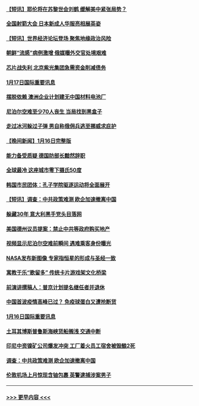 #### [【短讯】耶伦将在苏黎世会刘鹤 缓解美中紧张局势？](../pages/prog202/a103627127.md?t=01180343) 
#### [全国射箭大会 日本新成人华服亮相展英姿](../pages/prog202/a103627135.md?t=01180343) 
#### [【短讯】世界经济论坛登场 聚焦地缘政治风险](../pages/prog202/a103627129.md?t=01180343) 
#### [朝鲜“流感”病例激增 俄媒曝外交官处境艰难](../pages/prog202/a103626904.md?t=01180343) 
#### [芯片战失利 北京紫光集团急需资金削减债务](../pages/prog202/a103626907.md?t=01180343) 
#### [1月17日国际重要讯息](../pages/prog202/a103626911.md?t=01180343) 
#### [摆脱依赖 澳洲企业计划建无中国材料电池厂](../pages/prog202/a103626899.md?t=01180343) 
#### [尼泊尔空难至少70人丧生 当局找到黑盒子](../pages/prog202/a103626838.md?t=01180343) 
#### [走过冰河躲过子弹  男自称俄佣兵逃至挪威求庇护](../pages/prog202/a103626833.md?t=01180343) 
#### [【晚间新闻】1月16日完整版](../pages/prog202/a103626714.md?t=01180343) 
#### [能力备受质疑 德国防部长黯然辞职](../pages/prog202/a103626635.md?t=01180343) 
#### [全球最冷 这座城市零下摄氏50度](../pages/prog202/a103626529.md?t=01180343) 
#### [韩国市民团体：孔子学院驱逐运动将全面展开](../pages/prog202/a103626390.md?t=01180343) 
#### [【短讯】调查：中共政策难测 欧企加速撤离中国](../pages/prog202/a103626389.md?t=01180343) 
#### [躲藏30年 意大利黑手党头目落网](../pages/prog202/a103626391.md?t=01180343) 
#### [美国德州议员提案：禁止中共等政府购买地产](../pages/prog202/a103626388.md?t=01180343) 
#### [视频显示尼泊尔空难前瞬间 遇难乘客身份曝光](../pages/prog202/a103626374.md?t=01180343) 
#### [NASA发布新图像 专家指恒星的形成与圣经一致](../pages/prog202/a103626136.md?t=01180343) 
#### [寓教于乐“歌留多” 传统卡片游戏架文化桥梁](../pages/prog202/a103626153.md?t=01180343) 
#### [前演讲撰稿人：普京计划提名继任者并退休](../pages/prog202/a103626143.md?t=01180343) 
#### [中国首波疫情高峰已过？ 免疫球蛋白又遭抢断货](../pages/prog202/a103626147.md?t=01180343) 
#### [1月16日国际重要讯息](../pages/prog202/a103626150.md?t=01180343) 
#### [土耳其博斯普鲁斯海峡货船搁浅 交通中断](../pages/prog202/a103626103.md?t=01180343) 
#### [印尼中资镍矿公司爆发冲突 工厂着火员工宿舍被毁酿2死](../pages/prog202/a103626088.md?t=01180343) 
#### [调查：中共政策难测 欧企加速撤离中国](../pages/prog202/a103626050.md?t=01180343) 
#### [伦敦机场上月惊现含铀包裹 英警逮捕涉案男子](../pages/prog202/a103626029.md?t=01180343) 

----
#### [ >>> 更早内容 <<< ](../indexes/prog202-earlier.md)
